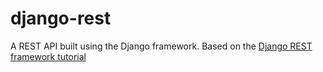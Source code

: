 # django-rest

A REST API built using the Django framework.
Based on the [Django REST framework tutorial](http://www.django-rest-framework.org/tutorial/quickstart/ "Django REST framework tutorial")
